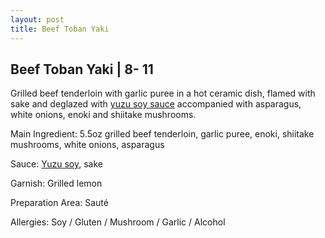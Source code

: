 ```yaml
---
layout: post
title: Beef Toban Yaki
---
```


## Beef Toban Yaki | 8- 11

Grilled beef tenderloin with garlic puree in a hot ceramic dish, flamed with sake and deglazed with [yuzu soy sauce](../sauces/yuzu-soy-sauce.md) accompanied with asparagus, white onions, enoki and shiitake mushrooms.

Main Ingredient: 5.5oz grilled beef tenderloin, garlic puree, enoki, shiitake mushrooms, white onions, asparagus

Sauce: [Yuzu soy](../sauces/yuzu-soy-sauce.md), sake

Garnish: Grilled lemon

Preparation Area: Sauté

Allergies: Soy / Gluten / Mushroom / Garlic / Alcohol